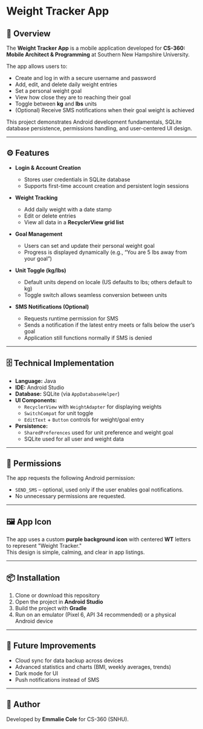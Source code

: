 # Weight Tracker App  

## 📱 Overview  
The **Weight Tracker App** is a mobile application developed for **CS-360: Mobile Architect & Programming** at Southern New Hampshire University.  

The app allows users to:  
- Create and log in with a secure username and password  
- Add, edit, and delete daily weight entries  
- Set a personal weight goal  
- View how close they are to reaching their goal  
- Toggle between **kg** and **lbs** units  
- (Optional) Receive SMS notifications when their goal weight is achieved  

This project demonstrates Android development fundamentals, SQLite database persistence, permissions handling, and user-centered UI design.  

---

## ⚙️ Features  

- **Login & Account Creation**  
  - Stores user credentials in SQLite database  
  - Supports first-time account creation and persistent login sessions  

- **Weight Tracking**  
  - Add daily weight with a date stamp  
  - Edit or delete entries  
  - View all data in a **RecyclerView grid list**  

- **Goal Management**  
  - Users can set and update their personal weight goal  
  - Progress is displayed dynamically (e.g., “You are 5 lbs away from your goal”)  

- **Unit Toggle (kg/lbs)**  
  - Default units depend on locale (US defaults to lbs; others default to kg)  
  - Toggle switch allows seamless conversion between units  

- **SMS Notifications (Optional)**  
  - Requests runtime permission for SMS  
  - Sends a notification if the latest entry meets or falls below the user’s goal  
  - Application still functions normally if SMS is denied  

---

## 🗄️ Technical Implementation  

- **Language:** Java  
- **IDE:** Android Studio  
- **Database:** SQLite (via `AppDatabaseHelper`)  
- **UI Components:**  
  - `RecyclerView` with `WeightAdapter` for displaying weights  
  - `SwitchCompat` for unit toggle  
  - `EditText` + `Button` controls for weight/goal entry  
- **Persistence:**  
  - `SharedPreferences` used for unit preference and weight goal  
  - SQLite used for all user and weight data  

---

## 📲 Permissions  

The app requests the following Android permission:  
- `SEND_SMS` – optional, used only if the user enables goal notifications.  
- No unnecessary permissions are requested.  

---

## 🖼️ App Icon  

The app uses a custom **purple background icon** with centered **WT** letters to represent "Weight Tracker."  
This design is simple, calming, and clear in app listings.  

---

## 📦 Installation  

1. Clone or download this repository  
2. Open the project in **Android Studio**  
3. Build the project with **Gradle**  
4. Run on an emulator (Pixel 6, API 34 recommended) or a physical Android device  

---

## 🚀 Future Improvements  

- Cloud sync for data backup across devices  
- Advanced statistics and charts (BMI, weekly averages, trends)  
- Dark mode for UI  
- Push notifications instead of SMS  

---

## 📝 Author  

Developed by **Emmalie Cole** for CS-360 (SNHU).  
